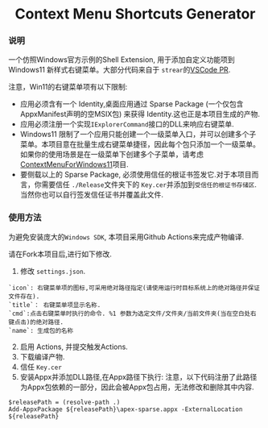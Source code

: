 <div align="center">
  
# Context Menu Shortcuts Generator
</div>

###  说明
一个仿照Windows官方示例的Shell Extension, 用于添加自定义功能项到 Windows11 新样式右键菜单。大部分代码来自于 `strear`的[VSCode PR](https://github.com/strear/vscode/tree/40fa2790a739ae949aa9e3145a092465300d45ef/build/win32/shell-extension-win11).

注意，Win11的右键菜单项有以下限制:

* 应用必须含有一个 Identity,桌面应用通过 Sparse Package (一个仅包含AppxManifest声明的空MSIX包) 来获得 Identity.这也正是本项目生成的产物.
* 应用必须注册一个实现`IExplorerCommand`接口的DLL来响应右键菜单.
* Windows11 限制了一个应用只能创建一个一级菜单入口，并可以创建多个子菜单。本项目意在批量生成右键菜单捷径，因此每个包只添加一个一级菜单。如果你的使用场景是在一级菜单下创建多个子菜单，请考虑[ContextMenuForWindows11](https://github.com/ikas-mc/ContextMenuForWindows11)项目.
* 要侧载以上的 Sparse Package, 必须使用信任的根证书签发它.对于本项目而言，你需要信任 `./Release`文件夹下的 `Key.cer`并添加到`受信任的根证书存储区`.当然你也可以自行签发信任证书并覆盖此文件. 

### 使用方法
为避免安装庞大的`Windows SDK`, 本项目采用Github Actions来完成产物编译.

请在Fork本项目后,进行如下修改.
1. 修改 `settings.json`.
```
`icon`: 右键菜单项的图标,可采用绝对路径指定(请使用运行时目标系统上的绝对路径并保证文件存在).
`title`： 右键菜单项显示名称.
`cmd`:点击右键菜单时执行的命令. %1 参数为选定文件/文件夹/当前文件夹(当在空白处右键点击)的绝对路径.
`name`: 生成包的名称
```
2. 启用 Actions, 并提交触发Actions.
3. 下载编译产物.
4. 信任 `Key.cer`
5. 安装Appx并添加DLL路径,在Appx路径下执行: 注意，以下代码注册了此路径为Appx包依赖的一部分，因此会被Appx包占用，无法修改和删除其中内容.
```
$releasePath = (resolve-path .)
Add-AppxPackage ${releasePath}\apex-sparse.appx -ExternalLocation ${releasePath}
```
